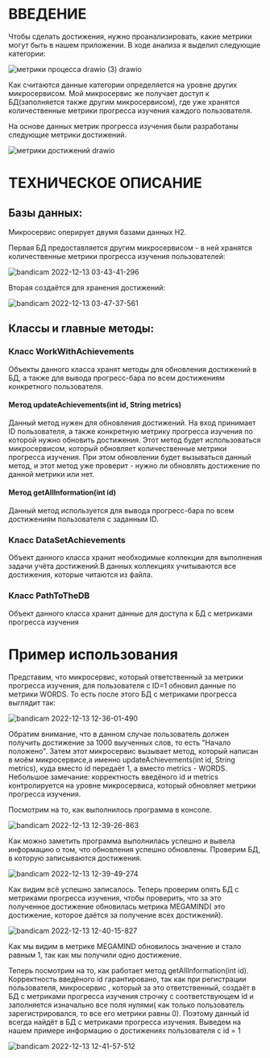 # ВВЕДЕНИЕ

Чтобы сделать достижения, нужно проанализировать, какие метрики могут быть в нашем приложении.
В ходе анализа я выделил следующие категории:

![метрики процесса drawio (3) drawio](https://user-images.githubusercontent.com/110686828/207192889-cc3dd4b9-9046-4327-80c7-209ffe39a3c3.png)

Как считаются данные категории определяется на уровне других микросервисом. Мой микросервис же получает доступ к БД(заполняется также другим микросервисом), где уже хранятся количественные метрики прогресса изучения каждого пользователя.

На основе данных метрик прогресса изучения были разработаны следующие метрики достижений.

![метрики достижений drawio](https://user-images.githubusercontent.com/110686828/207195896-cd0f973c-b69b-4f5a-b64a-a1c9f896a066.png)

# ТЕХНИЧЕСКОЕ ОПИСАНИЕ

## Базы данных:

Микросервис оперирует двумя базами данных H2.

Первая БД предоставляется другим микросервисом - в ней хранятся количественные метрики прогресса изучения пользователей:

![bandicam 2022-12-13 03-43-41-296](https://user-images.githubusercontent.com/110686828/207198657-596b434a-97de-4541-a645-b7ee092ea0de.jpg)


Вторая создаётся для хранения достижений:

![bandicam 2022-12-13 03-47-37-561](https://user-images.githubusercontent.com/110686828/207198970-aa465b4f-a057-4f74-8256-468a0e583bed.jpg)

## Классы и главные методы:
### Класс WorkWithAchievements 
Объекты данного класса хранят методы для обновления достижений в БД, а также для вывода прогресс-бара по всем достижениям конкретного пользователя.
#### Метод updateAchievements(int id, String metrics)
Данный метод нужен для обновления достижений. На вход принимает ID пользователя, а также конкретную метрику прогресса изучения по которой нужно обновить достижения. Этот метод будет использоваться микросервисом, который обновляет количественные метрики прогресса изучения. При этом обновлении будет вызываться данный метод, и этот метод уже проверит - нужно ли обновлять достижение по данной метрики или нет.
#### Метод getAllInformation(int id)
Данный метод используется для вывода прогресс-бара по всем достижениям пользователя с заданным ID.
### Класс DataSetAchievements
Объект данного класса хранит необходимые коллекции для выполнения задачи учёта достижений.В данных коллекциях учитываются все достижения, которые читаются из файла.
### Класс PathToTheDB
Объект данного класса хранит данные для доступа к БД с метриками прогресса изучения

# Пример использования
Представим, что микросервис, который ответственный за метрики прогресса изучения, для пользователя с ID=1 обновил данные по метрики WORDS.
То есть после этого БД с метриками прогресса выглядит так:

![bandicam 2022-12-13 12-36-01-490](https://user-images.githubusercontent.com/110686828/207307347-77fa6ccc-0d78-41de-8e12-e8e4bcce6e3b.jpg)

Обратим внимание, что в данном случае пользователь должен получить достижение за 1000 выученных слов, то есть "Начало положено".
Затем этот микросервис вызывает метод, который написан в моём микросервисе,а именно updateAchievements(int id, String metrics), куда вместо id передаёт 1, а вместо metrics - WORDS. Небольшое замечание: корректность введёного id и metrics контролируется на уровне микросервиса, который обновляет метрики прогресса изучения.

Посмотрим на то, как выполнилось программа в консоле.

![bandicam 2022-12-13 12-39-26-863](https://user-images.githubusercontent.com/110686828/207308255-6ea43fd7-3a49-4aeb-bdee-b3af2f4fd721.jpg)

Как можно заметить программа выполнилась успешно и вывела информацию о том, что обновления успешно обновлены.
Проверим БД, в которую записываются достижения.

![bandicam 2022-12-13 12-39-49-274](https://user-images.githubusercontent.com/110686828/207308533-37b58b26-b1b3-44c2-8563-c98961cf7de9.jpg)

Как видим всё успешно записалось.
Теперь проверим опять БД с метриками прогресса изучения, чтобы проверить, что за это полученное достижение обновилась метрика MEGAMIND( это достижение, которое даётся за получение всех достижений).

![bandicam 2022-12-13 12-40-15-827](https://user-images.githubusercontent.com/110686828/207308842-6bf102d3-42e4-4cd6-84d9-6ba2278eeeae.jpg)


Как мы видим в метрике MEGAMIND обновилось значение и стало равным 1, так как мы получили одно достижение.

Теперь посмотрим на то, как работает метод getAllInformation(int id). Корректность введёного id гарантировано, так как при регистрации пользователя, микросервис , который за это ответственный, создаёт в БД с метриками прогресса изучения строчку с соответствующем id и заполняется изначально все поля нулями( как только пользователь зарегистрировался, то все его метрики равны 0). Поэтому данный id всегда найдёт в БД с метриками прогресса изучения.
Выведем на нашем примере информацию о достижениях пользователя с id = 1

![bandicam 2022-12-13 12-41-57-512](https://user-images.githubusercontent.com/110686828/207309702-b4dad96f-efc3-4adc-b581-7d1edf2c404b.jpg)












